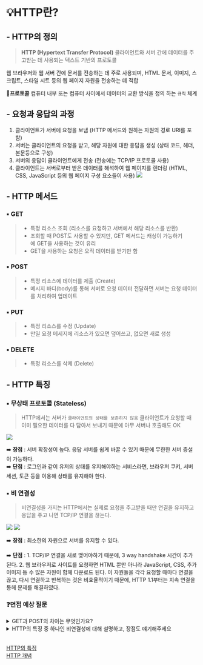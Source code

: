 # 💡HTTP란?

## - HTTP의 정의

> **HTTP (Hypertext Transfer Protocol)**
> 클라이언트와 서버 간에 데이터를 주고받는 데 사용되는 텍스트 기반의 프로토콜

웹 브라우저와 웹 서버 간에 문서를 전송하는 데 주로 사용되며, HTML 문서, 이미지, 스크립트, 스타일 시트 등의 웹 페이지 자원을 전송하는 데 적합

**🤔프로토콜**
컴퓨터 내부 또는 컴퓨터 사이에서 데이터의 교환 방식을 정의 하는 `규칙` 체계

## - 요청과 응답의 과정

1. 클라이언트가 서버에 요청을 보냄 (HTTP 메서드와 원하는 자원의 경로 URI를 포함)
2. 서버는 클라이언트의 요청을 받고, 해당 자원에 대한 응답을 생성 (상태 코드, 헤더, 본문등으로 구성)
3. 서버의 응답이 클라이언트에게 전송 (전송에는 TCP/IP 프로토콜 사용)
4. 클라이언트는 서버로부터 받은 데이터를 해석하여 웹 페이지를 렌더링 (HTML, CSS, JavaScript 등의 웹 페이지 구성 요소들이 사용)
   ![](../../img/HTTP란/request.png)

## - HTTP 메서드

### ▪️ GET

> - 특정 리소스 조회 (리소스를 요청하고 서버에서 해당 리소스를 반환)
> - 조회할 때 POST도 사용할 수 있지만, GET 메서드는 캐싱이 가능하기에 GET을 사용하는 것이 유리
> - GET을 사용하는 요청은 오직 데이터를 받기만 함

### ▪️ POST

> - 특정 리소스에 데이터를 제출 (Create)
> - 메시지 바디(body)를 통해 서버로 요청 데이터 전달하면 서버는 요청 데이터를 처리하여 업데이트

### ▪️ PUT

> - 특정 리소스를 수정 (Update)
> - 만일 요청 메세지에 리소스가 있으면 덮어쓰고, 없으면 새로 생성

### ▪️ DELETE

> - 특정 리소스를 삭제 (Delete)

## - HTTP 특징

### ▪️ **무상태 프로토콜 (Stateless)**

> HTTP에서는 서버가 `클라이언트의 상태를 보존하지 않음`
> 클라이언트가 요청할 때 이미 필요한 데이터를 다 담아서 보내기 때문에 아무 서버나 호출해도 OK

![](../../img/HTTP란/stateless.png)

➡️ **장점** : 서버 확장성이 높다. 응답 서버를 쉽게 바꿀 수 있기 때문에 무한한 서버 증설이 가능하다.  
➡️ **단점** : 로그인과 같이 유저의 상태를 유지해야하는 서비스라면, 브라우저 쿠키, 서버 세션, 토큰 등을 이용해 상태를 유지해야 한다.

### ▪️ **비 연결성**

> 비연결성을 가지는 HTTP에서는 실제로 요청을 주고받을 때만 연결을 유지하고 응답을 주고 나면 TCP/IP 연결을 끊는다.

![](../../img/HTTP란/connectionless1.png)
![](../../img/HTTP란/connectionless2.png)

➡️ **장점** : 최소한의 자원으로 서버를 유지할 수 있다.

➡️ **단점** : 1. TCP/IP 연결을 새로 맺어야하기 때문에, 3 way handshake 시간이 추가된다. 2. 웹 브라우저로 사이트를 요청하면 HTML 뿐만 아니라 JavaScript, CSS, 추가 이미지 등 수 많은 자원이 함께 다운로드 된다.
이 자원들을 각각 요청할 때마다 연결을 끊고, 다시 연결하고 반복하는 것은 비효율적이기 때문에, HTTP 1.1부터는 지속 연결을 통헤 문제를 해결하였다.

### ❓면접 예상 질문

<details>
   <summary>GET과 POST의 차이는 무엇인가요?</summary>
    GET은 정보를 요청할 때 사용하는 메서드이고, POST는 서버에 데이터를 보내는 메서드입니다.
<br />
</details>   
<details>
   <summary>HTTP의 특징 중 하나인 비연결성에 대해 설명하고, 장점도 얘기해주세요</summary>
    실제로 요청을 주고받을 때만, 연결을 유지하고 응답 후에는 TCP/IP 연결을 끊는 것입니다. 장점은 최소한의 자원으로 서버를 유지할 수 있습니다.
<br />
</details> 
  
<br />

[HTTP의 특징](https://hanamon.kr/%EB%84%A4%ED%8A%B8%EC%9B%8C%ED%81%AC-http-http%EB%9E%80-%ED%8A%B9%EC%A7%95-%EB%AC%B4%EC%83%81%ED%83%9C-%EB%B9%84%EC%97%B0%EA%B2%B0%EC%84%B1/)
<br />
[HTTP 개념](https://prmblogs.tistory.com/56)

